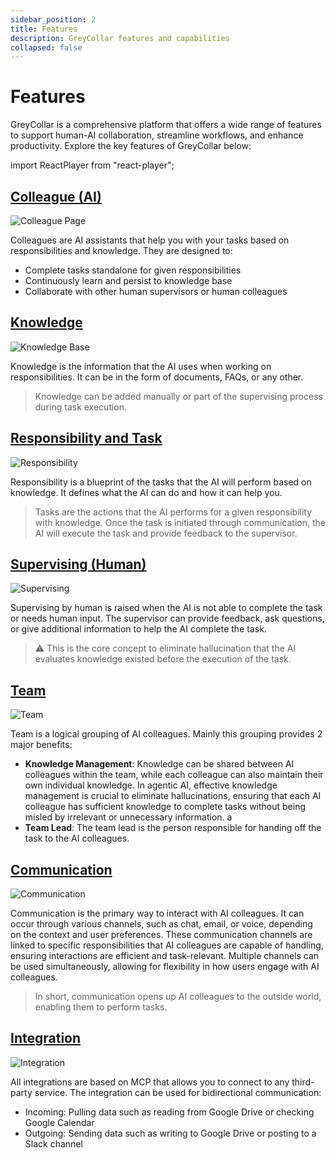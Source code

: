 ```yaml
---
sidebar_position: 2
title: Features
description: GreyCollar features and capabilities
collapsed: false
---
```


# Features

GreyCollar is a comprehensive platform that offers a wide range of features to support human-AI collaboration,
streamline workflows, and enhance productivity. Explore the key features of GreyCollar below:

import ReactPlayer from "react-player";

<p align="center">
  <ReactPlayer
    width={"100%"}
    height={"100%"}
    controls
    playing={true}
    loop
    url={
      "https://cdn.nucleoid.com/media/618a935b-9b4b-406c-95b5-7223396b8bc4.mp4"
    }
  />
</p>

## [Colleague (AI)](/docs/features/colleague)
![Colleague Page](/media/profile.png)

Colleagues are AI assistants that help you with your tasks based on responsibilities and knowledge. They are designed to:

- Complete tasks standalone for given responsibilities
- Continuously learn and persist to knowledge base
- Collaborate with other human supervisors or human colleagues

## [Knowledge](/docs/features/knowledge)

![Knowledge Base](/media/knowledge-base.png)

Knowledge is the information that the AI uses when working on responsibilities. It can be in the form of documents, FAQs, or any other.

> Knowledge can be added manually or part of the supervising process during task execution.

## [Responsibility and Task](/docs/features/responsibility)

![Responsibility](/media/responsibility.png)

Responsibility is a blueprint of the tasks that the AI will perform based on knowledge. It defines what the AI can do and how it can help you.

> Tasks are the actions that the AI performs for a given responsibility with knowledge. Once the task is initiated through communication, the AI will execute the task and provide feedback to the supervisor.

## [Supervising (Human)](/docs/features/supervising)
![Supervising](/media/supervising.png)

Supervising by human is raised when the AI is not able to complete the task or needs human input. The supervisor can provide feedback, ask questions, or give additional information to help the AI complete the task.

> :warning: This is the core concept to eliminate hallucination that the AI evaluates knowledge existed before the execution of the task.

## [Team](/docs/features/team)

![Team](/media/team.png)

Team is a logical grouping of AI colleagues. Mainly this grouping provides 2 major benefits:

- **Knowledge Management**: Knowledge can be shared between AI colleagues within the team, while each colleague can also maintain their own individual knowledge. In agentic AI, effective knowledge management is crucial to eliminate hallucinations, ensuring that each AI colleague has sufficient knowledge to complete tasks without being misled by irrelevant or unnecessary information. a
- **Team Lead**: The team lead is the person responsible for handing off the task to the AI colleagues.

## [Communication](/docs/features/communication)

![Communication](/media/communication.png)

Communication is the primary way to interact with AI colleagues. It can occur through various channels, such as chat, email, or voice, depending on the context and user preferences. These communication channels are linked to specific responsibilities that AI colleagues are capable of handling, ensuring interactions are efficient and task-relevant. Multiple channels can be used simultaneously, allowing for flexibility in how users engage with AI colleagues.

> In short, communication opens up AI colleagues to the outside world, enabling them to perform tasks.

## [Integration](/docs/features/integration)

![Integration](/media/integration.png)

All integrations are based on MCP that allows you to connect to any third-party service. The integration can be used for bidirectional communication:

- Incoming: Pulling data such as reading from Google Drive or checking Google Calendar 
- Outgoing: Sending data such as writing to Google Drive or posting to a Slack channel
